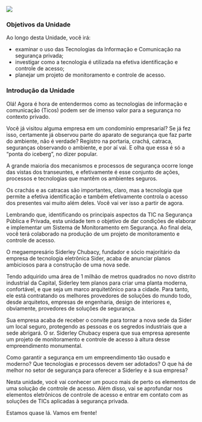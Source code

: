 [![](https://ampli-images.s3.amazonaws.com/production/f58fc541-8831-4e08-936c-1187a70019b5/original)](https://ampli-images.s3.amazonaws.com/production/f58fc541-8831-4e08-936c-1187a70019b5/original)

### **Objetivos da Unidade**

Ao longo desta Unidade, você irá:

- examinar o uso das Tecnologias da Informação e Comunicação na segurança privada;
- investigar como a tecnologia é utilizada na efetiva identificação e controle de acesso;
- planejar um projeto de monitoramento e controle de acesso.

### **Introdução da Unidade**

Olá! Agora é hora de entendermos como as tecnologias de informação e comunicação (Ticos) podem ser de imenso valor para a segurança no contexto privado.

Você já visitou alguma empresa em um condomínio empresarial? Se já fez isso, certamente já observou parte do aparato de segurança que faz parte do ambiente, não é verdade? Registro na portaria, crachá, catraca, seguranças observando o ambiente, e por aí vai. E olha que essa é só a “ponta do iceberg”, no dizer popular.

A grande maioria dos mecanismos e processos de segurança ocorre longe das vistas dos transeuntes, e efetivamente é esse conjunto de ações, processos e tecnologias que mantêm os ambientes seguros.

Os crachás e as catracas são importantes, claro, mas a tecnologia que permite a efetiva identificação e também efetivamente controla o acesso dos presentes vai muito além deles. Você vai ver isso a partir de agora.

Lembrando que, identificando os principais aspectos da TIC na Segurança Pública e Privada, esta unidade tem o objetivo de dar condições de elaborar e implementar um Sistema de Monitoramento em Segurança. Ao final dela, você terá colaborado na produção de um projeto de monitoramento e controle de acesso.

O megaempresário Siderley Chubacy, fundador e sócio majoritário da empresa de tecnologia eletrônica Sider, acaba de anunciar planos ambiciosos para a construção de uma nova sede.

Tendo adquirido uma área de 1 milhão de metros quadrados no novo distrito industrial da Capital, Siderley tem planos para criar uma planta moderna, confortável, e que seja um marco arquitetônico para a cidade. Para tanto, ele está contratando os melhores provedores de soluções do mundo todo, desde arquitetos, empresas de engenharia, design de interiores e, obviamente, provedores de soluções de segurança.

Sua empresa acaba de receber o convite para tornar a nova sede da Sider um local seguro, protegendo as pessoas e os segredos industriais que a sede abrigará. O sr. Siderley Chubacy espera que sua empresa apresente um projeto de monitoramento e controle de acesso à altura desse empreendimento monumental.

Como garantir a segurança em um empreendimento tão ousado e moderno? Que tecnologias e processos devem ser adotados? O que há de melhor no setor de segurança para oferecer a Siderley e à sua empresa?

Nesta unidade, você vai conhecer um pouco mais de perto os elementos de uma solução de controle de acesso. Além disso, vai se aprofundar nos elementos eletrônicos de controle de acesso e entrar em contato com as soluções de TICs aplicadas à segurança privada.

Estamos quase lá. Vamos em frente!